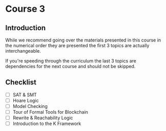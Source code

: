 # Course 3

## Introduction
While we recommend going over the materials presented in this course in the numerical order they are presented the first 3 topics are actually interchangeable.

If you're speeding through the curriculum the last 3 topics are dependencies for the next course and should not be skipped.

## Checklist

- [ ] SAT & SMT
- [ ] Hoare Logic
- [ ] Model Checking
- [ ] Tour of Formal Tools for Blockchain
- [ ] Rewrite & Reachability Logic
- [ ] Introduction to the K Framework
